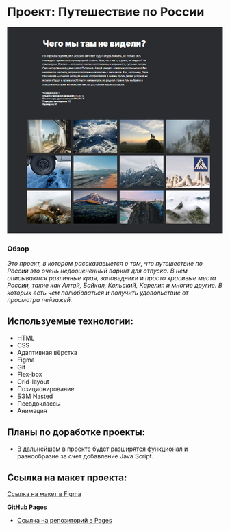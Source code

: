 # Проект: Путешествие по России
![Превью проекта](https://github.com/RandyCheBro/imgs-for-README/blob/main/russian%20trevel1.png?raw=true)

### Обзор
_Это проект, в котором рассказавыется о том, что путешествие по России это очень недооцененный варинт для отпуска. В нем описываются различные края, заповедники и просто красивые места России, такие как Алтай, Байкал, Кольский, Карелия и многие другие. В которых есть чем полюбоваться и получить удовольствие от просмотра пейзажей._

## Используемые технологии:
* HTML
* CSS
* Адаптивная вёрстка
* Figma
* Git
* Flex-box
* Grid-layout
* Позиционирование
* БЭМ Nasted
* Псевдоклассы
* Анимация

## Планы по доработке проекты:
* В дальнейшем в проекте будет разширятся функционал и разнообразие за счет добавление Java Script.

## Ссылка на макет проекта:
[Ссылка на макет в Figma](https://www.figma.com/file/5S2WSbEFL6awjVWJ0NWL8Q/Sprint-3_-Russia-_-desktop-%2B-mobile?node-id=28503%3A0&mode=dev)

**GitHub Pages**

- [Ссылка на репозиторий в Pages](https://randychebro.github.io/russian-travel/)
